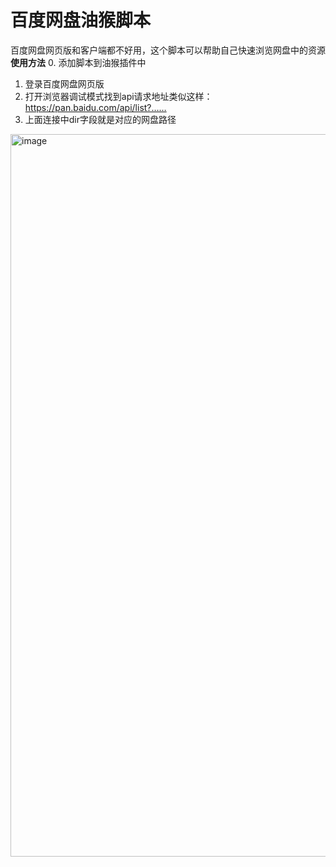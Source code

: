 # 百度网盘油猴脚本
百度网盘网页版和客户端都不好用，这个脚本可以帮助自己快速浏览网盘中的资源
**使用方法**
0. 添加脚本到油猴插件中
1. 登录百度网盘网页版
2. 打开浏览器调试模式找到api请求地址类似这样：https://pan.baidu.com/api/list?……
3. 上面连接中dir字段就是对应的网盘路径

<img width="1156" alt="image" src="https://github.com/HenryXi/baidu_helper/assets/6907976/04e6352a-86d8-4758-933d-bef98c4e015d">
